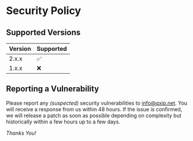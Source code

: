 # Security Policy

## Supported Versions

| Version | Supported          |
| ------- | ------------------ |
| 2.x.x   | :white_check_mark: |
| 1.x.x   | :x:                |

## Reporting a Vulnerability

Please report any _(suspected)_ security vulnerabilities to info@qxip.net. You will receive a response from us within 48 hours. If the issue is confirmed, we will release a patch as soon as possible depending on complexity but historically within a few hours up to a few days.

_Thanks You!_
